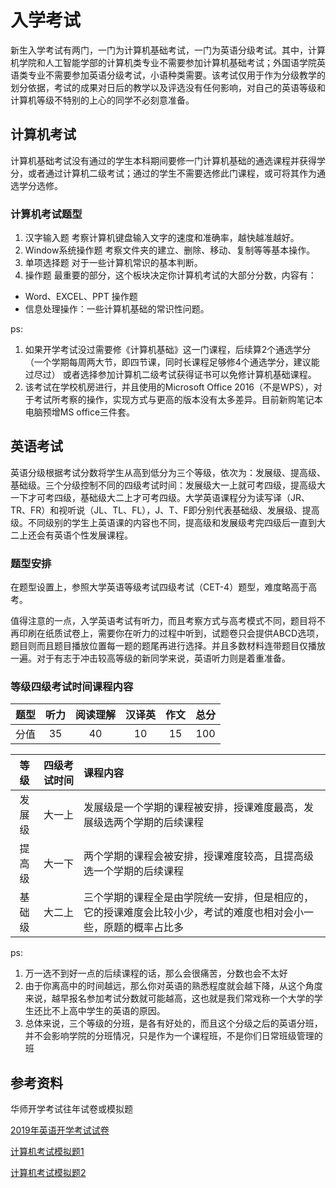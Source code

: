# 入学考试
新生入学考试有两门，一门为计算机基础考试，一门为英语分级考试。其中，计算机学院和人工智能学部的计算机类专业不需要参加计算机基础考试；外国语学院英语类专业不需要参加英语分级考试，小语种类需要。该考试仅用于作为分级教学的划分依据，考试的成果对日后的教学以及评选没有任何影响，对自己的英语等级和计算机等级不特别的上心的同学不必刻意准备。

## 计算机考试
计算机基础考试没有通过的学生本科期间要修一门计算机基础的通选课程并获得学分，或者通过计算机二级考试；通过的学生不需要选修此门课程，或可将其作为通选学分选修。

### 计算机考试题型
1. 汉字输入题
   考察计算机键盘输入文字的速度和准确率，越快越准越好。
2. Window系统操作题
   考察文件夹的建立、删除、移动、复制等等基本操作。
3. 单项选择题
   对于一些计算机常识的基本判断。
4. 操作题
   最重要的部分，这个板块决定你计算机考试的大部分分数，内容有：
- Word、EXCEL、PPT 操作题
- 信息处理操作：一些计算机基础的常识性问题。

ps:
1. 如果开学考试没过需要修《计算机基础》这一门课程，后续算2个通选学分（一个学期每周两大节，即四节课，同时长课程足够修4个通选学分，建议能过尽过）
或者选择参加计算机二级考试获得证书可以免修计算机基础课程。
1. 该考试在学校机房进行，并且使用的Microsoft Office 2016（不是WPS），对于考试所考察的操作，实现方式与更高的版本没有太多差异。目前新购笔记本电脑预增MS office三件套。

## 英语考试
英语分级根据考试分数将学生从高到低分为三个等级，依次为：发展级、提高级、基础级。三个分级控制不同的四级考试时间：发展级大一上就可考四级，提高级大一下才可考四级，基础级大二上才可考四级。大学英语课程分为读写译（JR、TR、FR）和视听说（JL、TL、FL），J、T、F即分别代表基础级、发展级、提高级。不同级别的学生上英语课的内容也不同，提高级和发展级考完四级后一直到大二上还会有英语个性发展课程。

### 题型安排
在题型设置上，参照大学英语等级考试四级考试（CET-4）题型，难度略高于高考。

值得注意的一点，入学英语考试有听力，而且考察方式与高考模式不同，题目将不再印刷在纸质试卷上，需要你在听力的过程中听到，试题卷只会提供ABCD选项，题目则而且题目播放位置每一题的题尾再进行选择。并且多数材料连带题目仅播放一遍。对于有志于冲击较高等级的新同学来说，英语听力则是着重准备。

### 等级四级考试时间课程内容
| 题型 | 听力 | 阅读理解 | 汉译英 | 作文 | 总分 |
|:---:|:---:|:---:|:---:|:---:|:---:|
| 分值 | 35 | 40 | 10 | 15 | 100 |

| 等级 | 四级考试时间 | 课程内容 |
|:---:|:---:|:---|
|发展级|大一上|发展级是一个学期的课程被安排，授课难度最高，发展级选两个学期的后续课程|
|提高级|大一下|两个学期的课程会被安排，授课难度较高，且提高级选一个学期的后续课程|
|基础级|大二上|三个学期的课程全是由学院统一安排，但是相应的，它的授课难度会比较小少，考试的难度也相对会小一些，原题的概率占比多|

ps:
1. 万一选不到好一点的后续课程的话，那么会很痛苦，分数也会不太好
2. 由于你离高中的时间越远，那么你对英语的熟悉程度就会越下降，从这个角度来说，越早报名参加考试分数就可能越高，这也就是我们常戏称一个大学的学生还比不上高中学生的英语的原因。
3. 总体来说，三个等级的分班，是各有好处的，而且这个分级之后的英语分班，并不会影响学院的分班情况，只是作为一个课程班，不是你们日常班级管理的班

## 参考资料
华师开学考试往年试卷或模拟题

[2019年英语开学考试试卷](../public/exam/2019新生英语分级考试试卷.pdf)

[计算机考试模拟题1](../public/exam/考试系统模拟试题.doc)

[计算机考试模拟题2](../public/exam/计算机基础卷子(1).doc)